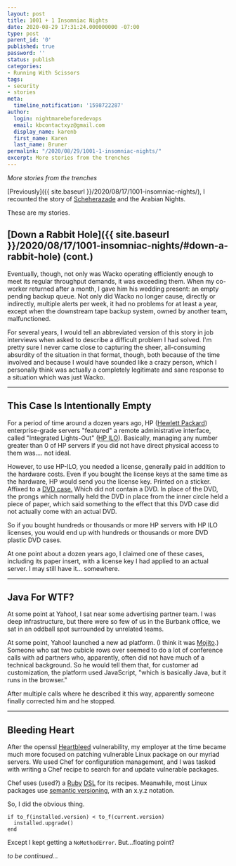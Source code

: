 ```yaml
---
layout: post
title: 1001 + 1 Insomniac Nights
date: 2020-08-29 17:31:24.000000000 -07:00
type: post
parent_id: '0'
published: true
password: ''
status: publish
categories:
- Running With Scissors
tags:
- security
- stories
meta:
  timeline_notification: '1598722287'
author:
  login: nightmarebeforedevops
  email: kbcontactxyz@gmail.com
  display_name: karenb
  first_name: Karen
  last_name: Bruner
permalink: "/2020/08/29/1001-1-insomniac-nights/"
excerpt: More stories from the trenches
---
```


_More stories from the trenches_


[Previously]({{ site.baseurl }}/2020/08/17/1001-insomniac-nights/), I recounted the story of [Scheherazade](https://en.wikipedia.org/wiki/Scheherazade) and the Arabian Nights.


These are my stories.


## [Down a Rabbit Hole]({{ site.baseurl }}/2020/08/17/1001-insomniac-nights/#down-a-rabbit-hole) (cont.)


Eventually, though, not only was Wacko operating efficiently enough to meet its regular throughput demands, it was exceeding them. When my co-worker returned after a month, I gave him his wedding present: an empty pending backup queue. Not only did Wacko no longer cause, directly or indirectly, multiple alerts per week, it had no problems for at least a year, except when the downstream tape backup system, owned by another team, malfunctioned.


For several years, I would tell an abbreviated version of this story in job interviews when asked to describe a difficult problem I had solved. I'm pretty sure I never came close to capturing the sheer, all-consuming absurdity of the situation in that format, though, both because of the time involved and because I would have sounded like a crazy person, which I personally think was actually a completely legitimate and sane response to a situation which was just Wacko.


* * *

## This Case Is Intentionally Empty 


For a period of time around a dozen years ago, HP ([Hewlett Packard](https://en.wikipedia.org/wiki/Hewlett-Packard)) enterprise-grade servers "featured" a remote administrative interface, called "Integrated Lights-Out" ([HP ILO](https://en.wikipedia.org/wiki/HP_Integrated_Lights-Out)). Basically, managing any number greater than 0 of HP servers if you did not have direct physical access to them was.... not ideal.


However, to use HP-ILO, you needed a license, generally paid in addition to the hardware costs. Even if you bought the license keys at the same time as the hardware, HP would send you the license key. Printed on a sticker. Affixed to a [DVD case.](https://en.wikipedia.org/wiki/Keep_case) Which did not contain a DVD. In place of the DVD, the prongs which normally held the DVD in place from the inner circle held a piece of paper, which said something to the effect that this DVD case did not actually come with an actual DVD.


So if you bought hundreds or thousands or more HP servers with HP ILO licenses, you would end up with hundreds or thousands or more DVD plastic DVD cases.


At one point about a dozen years ago, I claimed one of these cases, including its paper insert, with a license key I had applied to an actual server. I may still have it... somewhere.


* * *

## Java For WTF?


At some point at Yahoo!, I sat near some advertising partner team. I was deep infrastructure, but there were so few of us in the Burbank office, we sat in an oddball spot surrounded by unrelated teams.


At some point, Yahoo! launched a new ad platform. (I think it was [Mojito](https://developer.yahoo.com/cocktails/mojito/docs/intro/mojito_quicktour.html).) Someone who sat two cubicle rows over seemed to do a lot of conference calls with ad partners who, apparently, often did not have much of a technical background. So he would tell them that, for customer ad customization, the platform used JavaScript, "which is basically Java, but it runs in the browser."


After multiple calls where he described it this way, apparently someone finally corrected him and he stopped.


* * *

## Bleeding Heart


After the openssl [Heartbleed](https://heartbleed.com/) vulnerability, my employer at the time became much more focused on patching vulnerable Linux package on our myriad servers. We used Chef for configuration management, and I was tasked with writing a Chef recipe to search for and update vulnerable packages.


Chef uses (used?) a [Ruby](https://www.ruby-lang.org/en/) [DSL](https://dev.to/theterminalguy/creating-a-dsl-with-ruby-28hi) for its recipes. Meanwhile, most Linux packages use [semantic versioning](https://semver.org/), with an x.y.z notation.


So, I did the obvious thing.


```
if to_f(installed.version) < to_f(current.version)
  installed.upgrade()
end
```


Except I kept getting a `NoMethodError`. But...floating point?


_to be continued..._


